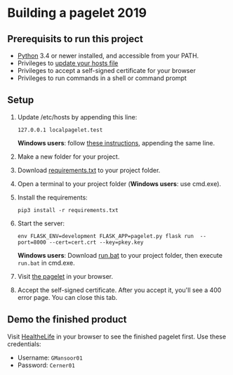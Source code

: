 # Building a pagelet 2019

## Prerequisits to run this project

* [Python][Python] 3.4 or newer installed, and accessible from your PATH.
* Privileges to [update your hosts file][HostFileInstructions]
* Privileges to accept a self-signed certificate for your browser
* Privileges to run commands in a shell or command prompt

## Setup

1. Update /etc/hosts by appending this line:
    ```
    127.0.0.1 localpagelet.test 
    ```

    __Windows users__: follow [these instructions][HostFileInstructions], appending the same line.
2. Make a new folder for your project.
2. Download [requirements.txt][] to your project folder.
3. Open a terminal to your project folder (__Windows users__: use cmd.exe).
4. Install the requirements:
    ```
    pip3 install -r requirements.txt 
    ```
    
3. Start the server:
    ```
    env FLASK_ENV=development FLASK_APP=pagelet.py flask run  --port=8000 --cert=cert.crt --key=pkey.key
    ```
    
    __Windows users__: Download [run.bat][] to your project folder, then execute `run.bat` in cmd.exe.

4. Visit [the pagelet][ThePagelet] in your browser.
5. Accept the self-signed certificate. After you accept it, you'll see a 400 error page. You can close this tab.

## Demo the finished product
Visit [HealtheLife][HealtheLife] in your browser to see the finished pagelet first. Use these credentials:

* Username: `GMansoor01`
* Password: `Cerner01`

[Python]: https://www.python.org/downloads/
[ThePagelet]: https://localpagelet.test:8000/
[HealtheLife]: http://chc2019-pageletclass.patientportal.us.healtheintent.com/
[HostFileInstructions]: https://www.howtogeek.com/howto/27350/beginner-geek-how-to-edit-your-hosts-file/
[requirements.txt]: https://raw.githubusercontent.com/cerner/code-learning-lab/master/healthelife/building_pagelets_2019/requirements.txt
[run.bat]: https://raw.githubusercontent.com/cerner/code-learning-lab/master/healthelife/building_pagelets_2019/run.bat

